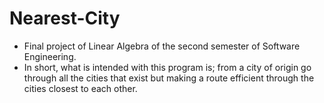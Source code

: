 # Nearest-City
* Final project of Linear Algebra of the second semester of Software Engineering.
* In short, what is intended with this program is; from a
city of origin go through all the cities that exist but making a route
efficient through the cities closest to each other.
